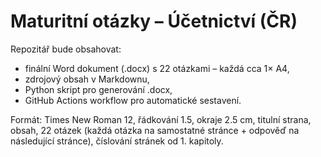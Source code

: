# Maturitní otázky – Účetnictví (ČR)

Repozitář bude obsahovat:
- finální Word dokument (.docx) s 22 otázkami – každá cca 1× A4,
- zdrojový obsah v Markdownu,
- Python skript pro generování .docx,
- GitHub Actions workflow pro automatické sestavení.

Formát: Times New Roman 12, řádkování 1.5, okraje 2.5 cm, titulní strana, obsah, 22 otázek (každá otázka na samostatné stránce + odpověď na následující stránce), číslování stránek od 1. kapitoly.